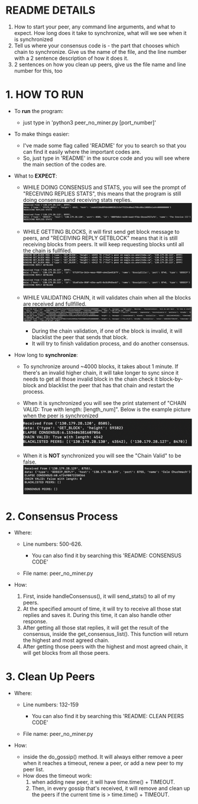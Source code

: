 # README DETAILS

1. How to start your peer, any command line arguments, and what to expect. How long does it take to synchronize, what will we see when it is synchronized
2. Tell us where your consensus code is - the part that chooses which chain to synchronize. Give us the name of the file, and the line number with a 2 sentence description of how it does it.
3. 2 sentences on how you clean up peers, give us the file name and line number for this, too

# 1. HOW TO RUN

- To **run** the program:

  - just type in 'python3 peer_no_miner.py [port_number]'

- To make things easier:

  - I've made some flag called 'README' for you to search so that you can find it easily where the important codes are.
  - So, just type in 'README' in the source code and you will see where the main section of the codes are.

- What to **EXPECT**:

  - WHILE DOING CONSENSUS and STATS, you will see the prompt of "RECEIVING REPLIES STATS", this means that the program is still doing consensus and receiving stats replies.
    ![Alt text](image-2.png)

  - WHILE GETTING BLOCKS, it will first send get block message to peers, and "RECEIVING REPLY GETBLOCK" means that it is still receiving blocks from peers. It will keep requesting blocks until all the chain is fullfiled.
    ![Alt text](image-3.png)

  - WHILE VALIDATING CHAIN, it will validates chain when all the blocks are received and fullfilled.
    ![Alt text](image-4.png)

    - During the chain validation, if one of the block is invalid, it will blacklist the peer that sends that block.
    - It will try to finish validation process, and do another consensus.

- How long to **synchronize**:

  - To synchronize around ~4000 blocks, it takes about 1 minute. If there's an invalid higher chain, it will take longer to sync since it needs to get all those invalid block in the chain check it block-by-block and blacklist the peer that has that chain and restart the process.

  - When it is synchronized you will see the print statement of "CHAIN VALID: True with length: [length_num]". Below is the example picture when the peer is synchronized ![Alt text](image.png)
  - When it is **NOT** synchronized you will see the "Chain Valid" to be false.
    ![Alt text](image-1.png)

# 2. Consensus Process

- Where:

  - Line numbers: 500-626.

    - You can also find it by searching this 'README: CONSENSUS CODE'

  - File name: peer_no_miner.py

- How:
  1. First, inside handleConsensus(), it will send_stats() to all of my peers.
  2. At the specified amount of time, it will try to receive all those stat replies and saves it. During this time, it can also handle other response.
  3. After getting all those stat replies, it will get the result of the consensus, inside the get_consensus_list(). This function will return the highest and most agreed chain.
  4. After getting those peers with the highest and most agreed chain, it will get blocks from all those peers.

# 3. Clean Up Peers

- Where:

  - Line numbers: 132-159

    - You can also find it by searching this 'README: CLEAN PEERS CODE'

  - File name: peer_no_miner.py

- How:
  - inside the do_gossip() method. It will always either remove a peer when it reaches a timeout, renew a peer, or add a new peer to my peer list.
  - How does the timeout work:
    1. when adding new peer, it will have time.time() + TIMEOUT.
    2. Then, in every gossip that's received, it will remove and clean up the peers if the current time is > time.time() + TIMEOUT.
